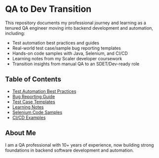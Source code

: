 # QA to Dev Transition

This repository documents my professional journey and learning as a tenured QA engineer moving into backend development and automation, including:
- Test automation best practices and guides
- Real-world test case/sample bug reporting templates
- Hands-on code samples with Java, Selenium, and CI/CD
- Learning notes from my Scaler developer coursework
- Transition insights from manual QA to an SDET/Dev-ready role

## Table of Contents
- [Test Automation Best Practices](./TEST_AUTOMATION_BEST_PRACTICES.md)
- [Bug Reporting Guide](./QA_BUG_REPORTING_GUIDE.md)
- [Test Case Templates](./TEST_CASE_TEMPLATES/)
- [Learning Notes](./LEARNING_NOTES/)
- [Selenium Code Samples](./SELENIUM_SAMPLES/)
- [CI/CD Examples](./CI_EXAMPLES/)

## About Me
I am a QA professional with 10+ years of experience, now building strong foundations in backend software development and automation.
